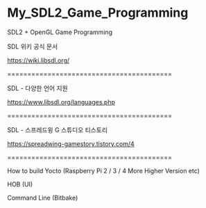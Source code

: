 # My_SDL2_Game_Programming
SDL2 + OpenGL Game Programming

SDL 위키 공식 문서

https://wiki.libsdl.org/

=========================================

SDL - 다양한 언어 지원

https://www.libsdl.org/languages.php

=========================================

SDL - 스프레드윙 G 스튜디오 티스토리

https://spreadwing-gamestory.tistory.com/4

=========================================

How to build Yocto (Raspberry Pi 2 / 3 / 4 More Higher Version etc)

HOB (UI)

Command Line (Bitbake)
